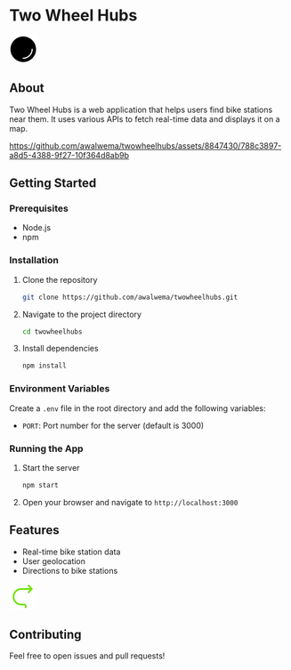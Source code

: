 # Two Wheel Hubs

![Two Wheel Hubs Logo](https://github.com/awalwema/twowheelhubs/blob/main/public/images/icons8-sphere-50.png)

## About

Two Wheel Hubs is a web application that helps users find bike stations near them. It uses various APIs to fetch real-time data and displays it on a map.


https://github.com/awalwema/twowheelhubs/assets/8847430/788c3897-a8d5-4388-9f27-10f364d8ab9b




## Getting Started

### Prerequisites

- Node.js
- npm

### Installation

1. Clone the repository
    ```bash
    git clone https://github.com/awalwema/twowheelhubs.git
    ```
    
2. Navigate to the project directory
    ```bash
    cd twowheelhubs
    ```
    
3. Install dependencies
    ```bash
    npm install
    ```

### Environment Variables

Create a `.env` file in the root directory and add the following variables:

- `PORT`: Port number for the server (default is 3000)

### Running the App

1. Start the server
    ```bash
    npm start
    ```
    
2. Open your browser and navigate to `http://localhost:3000`

## Features

- Real-time bike station data
- User geolocation
- Directions to bike stations

![Directions](https://github.com/awalwema/twowheelhubs/blob/main/public/images/icons8-direction-turn-48.png)

## Contributing

Feel free to open issues and pull requests!
